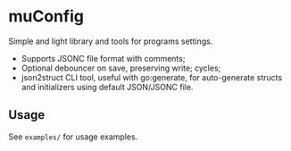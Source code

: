 # muConfig

Simple and light library and tools for programs settings.

* Supports JSONC file format with comments;
* Optional debouncer on save, preserving write; cycles;
* json2struct CLI tool, useful with go:generate, for auto-generate structs and initializers using default JSON/JSONC file.

## Usage

See `examples/` for usage examples.
